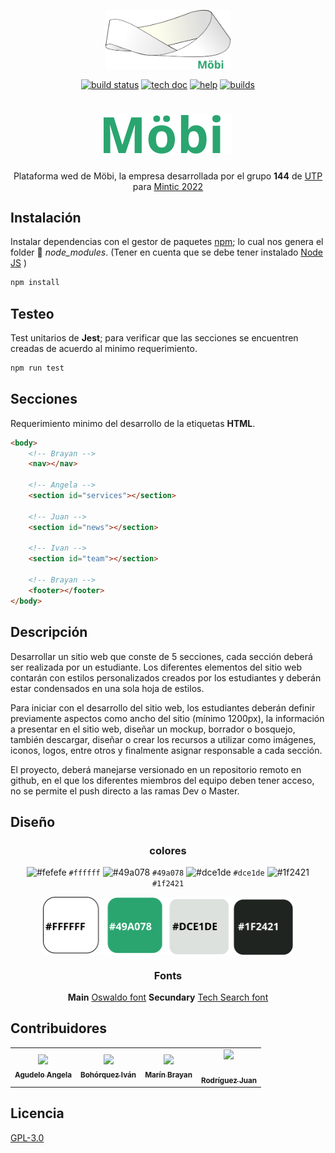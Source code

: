 <p align="center">
	<img width="200" src="/src/static/icon/icon_all.svg"></img>
</p>

<p align="center">
	<a href="#"><img src="http://runbot.odoo.com/runbot/badge/flat/1/master.svg" alt="build status"></img></a>
	<a href="#"><img src="http://img.shields.io/badge/master-docs-875A7B.svg?style=flat&colorA=8F8F8F" alt="tech doc"></img></a>
	<a href="#"><img src="http://img.shields.io/badge/master-help-875A7B.svg?style=flat&colorA=8F8F8F" alt="help"></img></a>
	<a href="#"><img src="http://img.shields.io/badge/master-nightly-875A7B.svg?style=flat&colorA=8F8F8F" alt="builds"></img></a>
</p>

<h1 align="center"> <img src="/src/static/icon/icon_name.svg"></img> </h1>
<p align="center">
Plataforma wed de Möbi, la empresa desarrollada por el grupo <strong>144</strong> de <a href=https://www.utp.edu.co/"">UTP</a> para <a href="https://www.misiontic2022.gov.co/portal">Mintic 2022</a>
</p>

## Instalación
Instalar dependencias con el gestor de paquetes [npm](https://www.npmjs.com/); lo cual nos genera el folder :file_folder: _node_modules_. (Tener en cuenta que se debe tener instalado [Node JS](https://nodejs.org/es/) )
```bash
npm install
```
## Testeo
Test unitarios de **Jest**; para verificar que las secciones se encuentren creadas de acuerdo al minimo requerimiento. 
```bash
npm run test
```
## Secciones
Requerimiento minimo del desarrollo de la etiquetas **HTML**.
```html
<body>
	<!-- Brayan -->
	<nav></nav>
	
	<!-- Angela -->
	<section id="services"></section>
	
	<!-- Juan -->
	<section id="news"></section>
	
	<!-- Ivan -->
	<section id="team"></section>

	<!-- Brayan -->
	<footer></footer>
</body>
```

## Descripción
Desarrollar un sitio web que conste de 5 secciones, cada sección deberá ser realizada por un estudiante. Los diferentes elementos del sitio web contarán con estilos personalizados creados por los estudiantes y deberán estar condensados en una sola hoja de estilos.

Para iniciar con el desarrollo del sitio web, los estudiantes deberán definir previamente aspectos como ancho del sitio (mínimo 1200px), la información a presentar en el sitio web, diseñar un mockup, borrador o bosquejo, también descargar, diseñar o crear los recursos a utilizar como imágenes, iconos, logos, entre otros y finalmente asignar responsable a cada sección.

El proyecto, deberá manejarse versionado en un repositorio remoto en github, en el que los diferentes miembros del equipo deben tener acceso, no se permite el push directo a las ramas Dev o Master.

## Diseño
<div align="center">

### colores
![#fefefe](https://via.placeholder.com/15/fefefe/000000?text=+) `#ffffff`
![#49a078](https://via.placeholder.com/15/49a078/000000?text=+) `#49a078`
![#dce1de](https://via.placeholder.com/15/dce1de/000000?text=+) `#dce1de`
![#1f2421](https://via.placeholder.com/15/1f2421/000000?text=+) `#1f2421`

<p align="center">
	<img align="center" width="400px" src="/docs/style_all.svg"></img>
</p>

### Fonts
**Main** [Oswaldo font](https://fonts.google.com/specimen/Oswald) **Secundary** [Tech Search font](https://fonts.google.com/specimen/Share+Tech)

</div>

## Contribuidores

<table align="center">
	<tr>
		<td align="center">
			<a href="https://github.com/angelaa06"><img width="80px" src="https://avatars3.githubusercontent.com/u/71225222?s=400&v=4"></img><br /><sub><b>Agudelo Angela</b></sub></a>
		</td>	
		<td align="center">
			<a href="https://github.com/Matiu1X"><img width="80px" src="https://avatars1.githubusercontent.com/u/71846461?s=400&v=4"></img><br /><sub><b>Bohórquez Iván</b></sub></a>
		</td>
		<td align="center">
			<a href="https://github.com/brayan12y"><img width="80px" src="https://avatars1.githubusercontent.com/u/66019871?s=400&v=4"></img><br /> <sub><b>Marín Brayan</b></sub></a>
		</td>
		<td align="center">
			<a href="https://github.com/fuf-herNef"><img width="50px" src="https://avatars0.githubusercontent.com/u/66920165?s=400&u=89bd42886dc0571bfd20857456699ddbfd13726e&v=4"></img><br /></div><br/ ><sub><b>Rodríguez Juan</b></sub></a>
		</td>
	</tr>
</table>

## Licencia
[GPL-3.0](https://www.gnu.org/licenses/gpl-3.0.html)
